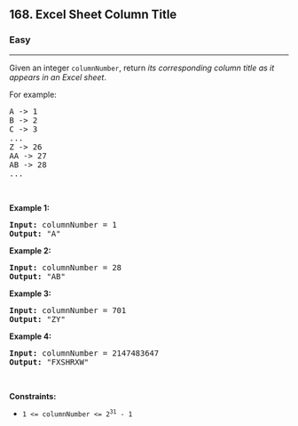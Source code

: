 <h2>168. Excel Sheet Column Title</h2><h3>Easy</h3><hr><div style="user-select: auto;"><p style="user-select: auto;">Given an integer <code style="user-select: auto;">columnNumber</code>, return <em style="user-select: auto;">its corresponding column title as it appears in an Excel sheet</em>.</p>

<p style="user-select: auto;">For example:</p>

<pre style="user-select: auto;">A -&gt; 1
B -&gt; 2
C -&gt; 3
...
Z -&gt; 26
AA -&gt; 27
AB -&gt; 28 
...
</pre>

<p style="user-select: auto;">&nbsp;</p>
<p style="user-select: auto;"><strong style="user-select: auto;">Example 1:</strong></p>

<pre style="user-select: auto;"><strong style="user-select: auto;">Input:</strong> columnNumber = 1
<strong style="user-select: auto;">Output:</strong> "A"
</pre>

<p style="user-select: auto;"><strong style="user-select: auto;">Example 2:</strong></p>

<pre style="user-select: auto;"><strong style="user-select: auto;">Input:</strong> columnNumber = 28
<strong style="user-select: auto;">Output:</strong> "AB"
</pre>

<p style="user-select: auto;"><strong style="user-select: auto;">Example 3:</strong></p>

<pre style="user-select: auto;"><strong style="user-select: auto;">Input:</strong> columnNumber = 701
<strong style="user-select: auto;">Output:</strong> "ZY"
</pre>

<p style="user-select: auto;"><strong style="user-select: auto;">Example 4:</strong></p>

<pre style="user-select: auto;"><strong style="user-select: auto;">Input:</strong> columnNumber = 2147483647
<strong style="user-select: auto;">Output:</strong> "FXSHRXW"
</pre>

<p style="user-select: auto;">&nbsp;</p>
<p style="user-select: auto;"><strong style="user-select: auto;">Constraints:</strong></p>

<ul style="user-select: auto;">
	<li style="user-select: auto;"><code style="user-select: auto;">1 &lt;= columnNumber &lt;= 2<sup style="user-select: auto;">31</sup> - 1</code></li>
</ul>
</div>